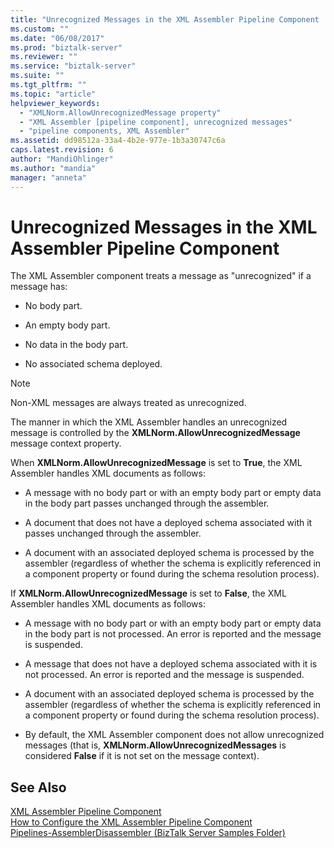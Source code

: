 ```yaml
---
title: "Unrecognized Messages in the XML Assembler Pipeline Component | Microsoft Docs"
ms.custom: ""
ms.date: "06/08/2017"
ms.prod: "biztalk-server"
ms.reviewer: ""
ms.service: "biztalk-server"
ms.suite: ""
ms.tgt_pltfrm: ""
ms.topic: "article"
helpviewer_keywords: 
  - "XMLNorm.AllowUnrecognizedMessage property"
  - "XML Assembler [pipeline component], unrecognized messages"
  - "pipeline components, XML Assembler"
ms.assetid: dd98512a-33a4-4b2e-977e-1b3a30747c6a
caps.latest.revision: 6
author: "MandiOhlinger"
ms.author: "mandia"
manager: "anneta"
---
```

# Unrecognized Messages in the XML Assembler Pipeline Component
The XML Assembler component treats a message as "unrecognized" if a message has:  
  
-   No body part.  
  
-   An empty body part.  
  
-   No data in the body part.  
  
-   No associated schema deployed.  
  
> [!NOTE]
>  Non-XML messages are always treated as unrecognized.  
  
 The manner in which the XML Assembler handles an unrecognized message is controlled by the **XMLNorm.AllowUnrecognizedMessage** message context property.  
  
 When **XMLNorm.AllowUnrecognizedMessage** is set to **True**, the XML Assembler handles XML documents as follows:  
  
-   A message with no body part or with an empty body part or empty data in the body part passes unchanged through the assembler.  
  
-   A document that does not have a deployed schema associated with it passes unchanged through the assembler.  
  
-   A document with an associated deployed schema is processed by the assembler (regardless of whether the schema is explicitly referenced in a component property or found during the schema resolution process).  
  
 If **XMLNorm.AllowUnrecognizedMessage** is set to **False**, the XML Assembler handles XML documents as follows:  
  
-   A message with no body part or with an empty body part or empty data in the body part is not processed. An error is reported and the message is suspended.  
  
-   A message that does not have a deployed schema associated with it is not processed. An error is reported and the message is suspended.  
  
-   A document with an associated deployed schema is processed by the assembler (regardless of whether the schema is explicitly referenced in a component property or found during the schema resolution process).  
  
-   By default, the XML Assembler component does not allow unrecognized messages (that is, **XMLNorm.AllowUnrecognizedMessages** is considered **False** if it is not set on the message context).  
  
## See Also  
 [XML Assembler Pipeline Component](../core/xml-assembler-pipeline-component.md)   
 [How to Configure the XML Assembler Pipeline Component](../core/how-to-configure-the-xml-assembler-pipeline-component.md)   
 [Pipelines-AssemblerDisassembler (BizTalk Server Samples Folder)](../core/pipelines-assemblerdisassembler-biztalk-server-samples-folder.md)